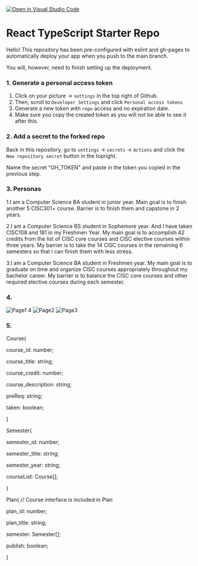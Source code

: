 [![Open in Visual Studio Code](https://classroom.github.com/assets/open-in-vscode-f059dc9a6f8d3a56e377f745f24479a46679e63a5d9fe6f495e02850cd0d8118.svg)](https://classroom.github.com/online_ide?assignment_repo_id=7542535&assignment_repo_type=AssignmentRepo)
# React TypeScript Starter Repo

Hello! This repository has been pre-configured with eslint and gh-pages to automatically deploy your app when you push to the main branch.

You will, however, need to finish setting up the deployment.

### 1. Generate a personal access token

1. Click on your picture -> `settings` in the top right of Github.
2. Then, scroll to `Developer Settings` and click `Personal access tokens`
3. Generate a new token with `repo` access and no expiration date.
4. Make sure you copy the created token as you will not be able to see it after this.

### 2. Add a secret to the forked repo

Back in this repository, go to `settings` -> `secrets` -> `Actions` and click the `New repository secret` button in the topright.

Name the secret "GH_TOKEN" and paste in the token you copied in the previous step.

### 3. Personas

1.I am a Computer Science BA student in junior year. Main goal is to finish another 5 CISC301+ course. Barrier is to finish them and capstone in 2 years.

2.I am a Computer Science BS student in Sophemore year. And I have taken CISC108 and 181 in my Freshmen Year. My main goal is to accomplish 42 credits from the list of CISC core courses and CISC elective courses within three years. My barrier is to take the 14 CISC courses in the remaining 6 semesters so that I can finish them with less stress.

3.I am a Computer Science BA student in Freshmen year. My main goal is to graduate on time and organize CISC courses appropriately throughout my bachelor career. My barrier is to balance the CISC core courses and other required elective courses during each semester.


### 4.
![Page1 4](https://user-images.githubusercontent.com/55119395/161885482-d80ba724-48e2-4e12-b5d7-1db2973523fa.jpg)
![Page2](https://user-images.githubusercontent.com/55119395/163049189-a68640c4-b44a-4831-b560-1fc6e4b5ebda.jpg)
![Page3](https://user-images.githubusercontent.com/55119395/163049284-41345136-2cee-4367-9027-51c102703c56.jpg)

### 5.
Course{

course_id: number;

course_title: string;

course_credit: number;

course_description: string;

preReq: string;

taken: boolean;

}

Semester{

semester_id: number;

semester_title: string;

semester_year: string;

courseList: Course[];

}

Plan{ // Course interface is included in Plan

plan_id: number;

plan_title: string;

semester: Semester[];

publish: boolean;

}
